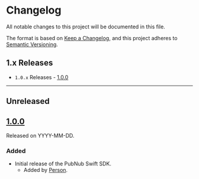 # Changelog

All notable changes to this project will be documented in this file.

The format is based on [Keep a Changelog](https://keepachangelog.com/en/1.0.0/),
and this project adheres to [Semantic Versioning](https://semver.org/spec/v2.0.0.html).

## 1.x Releases

-   `1.0.x` Releases - [1.0.0](#100)

* * *

## Unreleased

## [1.0.0](https://github.com/pubnub/swift/releases/tag/1.0.0)

Released on YYYY-MM-DD.

### Added

-   Initial release of the PubNub Swift SDK.
    -   Added by [Person](https://github.com/person).
